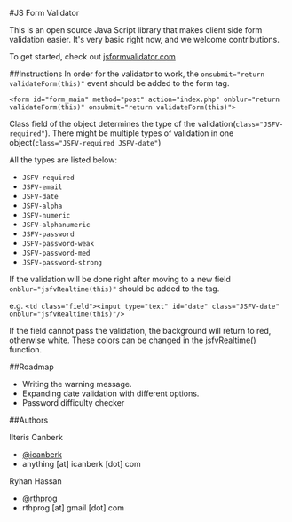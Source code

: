#JS Form Validator

This is an open source Java Script library that makes client side form validation easier. 
It's very basic right now, and we welcome contributions.

To get started, check out  [jsformvalidator.com](http://www.jsformvalidator.com/ "jsformvalidator") 

##Instructions
In order for the validator to work, the `onsubmit="return validateForm(this)"` event should be added to the form tag. 

`<form id="form_main" method="post" action="index.php" onblur="return validateForm(this)" onsubmit="return validateForm(this)">`

Class field of the object determines the type of the validation(`class="JSFV-required"`). 
There might be multiple types of validation in one object(`class="JSFV-required JSFV-date"`) 

All the types are listed below:

- `JSFV-required`
- `JSFV-email`
- `JSFV-date`
- `JSFV-alpha`
- `JSFV-numeric`
- `JSFV-alphanumeric`
- `JSFV-password`
- `JSFV-password-weak`
- `JSFV-password-med`
- `JSFV-password-strong`

If the validation will be done right after moving to a new field 
`onblur="jsfvRealtime(this)"` should be added to the tag.

e.g. 
`<td class="field"><input type="text" id="date" class="JSFV-date" onblur="jsfvRealtime(this)"/>`

If the field cannot pass the validation, the background will return to red, otherwise white. 
These colors can be changed in the jsfvRealtime() function. 

##Roadmap

- Writing the warning message.
- Expanding date validation with different options.
- Password difficulty checker

##Authors

Ilteris Canberk

- [@icanberk](https://twitter.com/icanberk "@icanberk") 
- anything [at] icanberk [dot] com

Ryhan Hassan

- [@rthprog](https://twitter.com/rthprog "@rthprog") 
- rthprog [at] gmail [dot] com